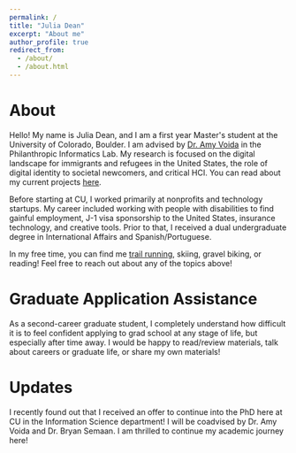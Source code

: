 ```yaml
---
permalink: /
title: "Julia Dean"
excerpt: "About me"
author_profile: true
redirect_from: 
  - /about/
  - /about.html
---
```


About
======
Hello! My name is Julia Dean, and I am a first year Master's student at the University of Colorado, Boulder. I am advised by [Dr. Amy Voida](https://amy.voida.com/) in the Philanthropic Informatics Lab. My research is focused on the digital landscape for immigrants and refugees in the United States, the role of digital identity to societal newcomers, and critical HCI. You can read about my current projects [here](https://juliaarthur3.github.io/research/). 

Before starting at CU, I worked primarily at nonprofits and technology startups. My career included working with people with disabilities to find gainful employment, J-1 visa sponsorship to the United States, insurance technology, and creative tools. Prior to that, I received a dual undergraduate degree in International Affairs and Spanish/Portuguese. 

In my free time, you can find me [trail running](https://www.strava.com/athletes/25609538), skiing, gravel biking, or reading! Feel free to reach out about any of the topics above!

Graduate Application Assistance
======
As a second-career graduate student, I completely understand how difficult it is to feel confident applying to grad school at any stage of life, but especially after time away. I would be happy to read/review materials, talk about careers or graduate life, or share my own materials!

Updates 
====
I recently found out that I received an offer to continue into the PhD here at CU in the Information Science department! I will be coadvised by Dr. Amy Voida and Dr. Bryan Semaan. I am thrilled to continue my academic journey here!



